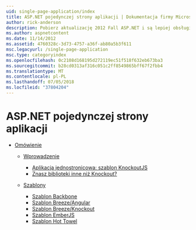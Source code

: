 ```yaml
---
uid: single-page-application/index
title: ASP.NET pojedynczej strony aplikacji | Dokumentacja firmy Microsoft
author: rick-anderson
description: Pobierz aktualizację 2012 Fall ASP.NET i są lepiej obsługiwani end-to-end do tworzenia aplikacji za pomocą znaczące interakcji po stronie klienta, za pomocą JavaScrip...
ms.author: aspnetcontent
ms.date: 11/14/2012
ms.assetid: 4760328c-3d73-4757-a36f-ab80a5b3f611
msc.legacyurl: /single-page-application
msc.type: categoryindex
ms.openlocfilehash: 0c2108d168195d272119ec51f518f632eb673ba3
ms.sourcegitcommit: b28cd0313af316c051c2ff8549865bff67f2fbb4
ms.translationtype: MT
ms.contentlocale: pl-PL
ms.lasthandoff: 07/05/2018
ms.locfileid: "37804204"
---
```

<a name="aspnet-single-page-application"></a>ASP.NET pojedynczej strony aplikacji
====================
- [Omówienie](overview/index.md)

    - [Wprowadzenie](overview/introduction/index.md)

        - [Aplikacja jednostronicowa: szablon KnockoutJS](overview/introduction/knockoutjs-template.md)
        - [Znasz biblioteki inne niż Knockout?](overview/introduction/other-libraries.md)
    - [Szablony](overview/templates/index.md)

        - [Szablon Backbone](overview/templates/backbonejs-template.md)
        - [Szablon Breeze/Angular](overview/templates/breezeangular-template.md)
        - [Szablon Breeze/Knockout](overview/templates/breezeknockout-template.md)
        - [Szablon EmberJS](overview/templates/emberjs-template.md)
        - [Szablon Hot Towel](overview/templates/hottowel-template.md)
